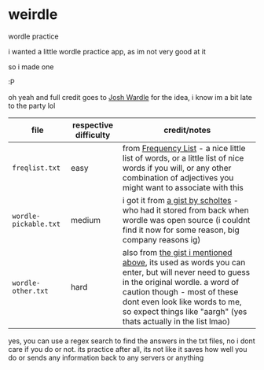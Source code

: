 # weirdle
wordle practice

i wanted a little wordle practice app, as im not very good at it

so i made one

:P

oh yeah and full credit goes to [Josh Wardle](https://www.powerlanguage.co.uk/) for the idea, i know im a bit late to the party lol

| file | respective difficulty | credit/notes |
| -    | -                     | -            |
| `freqlist.txt` | easy | from [Frequency List](https://frequencylist.com) - a nice little list of words, or a little list of nice words if you will, or any other combination of adjectives you might want to associate with this |
| `wordle-pickable.txt` | medium | i got it from [a gist by scholtes](https://gist.github.com/scholtes/94f3c0303ba6a7768b47583aff36654d) - who had it stored from back when wordle was open source (i couldnt find it now for some reason, big company reasons ig) |
| `wordle-other.txt` | hard | also from [the gist i mentioned above](https://gist.github.com/scholtes/94f3c0303ba6a7768b47583aff36654d), its used as words you can enter, but will never need to guess in the original wordle. a word of caution though - most of these dont even look like words to me, so expect things like "aargh" (yes thats actually in the list lmao) |

yes, you can use a regex search to find the answers in the txt files, no i dont care if you do or not. its practice after all, its not like it saves how well you do or sends any information back to any servers or anything
